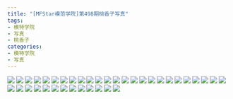 ```yaml
---
title: "[MFStar模范学院]第498期桃香子写真"
tags: 
- 模特学院
- 写真
- 桃香子
categories:
- 模特学院
- 写真
---
```


![](https://img.ilovese.xyz/1734719825707.webp)
![](https://img.ilovese.xyz/1734719827554.webp)
![](https://img.ilovese.xyz/1734719828995.webp)
![](https://img.ilovese.xyz/1734719830416.webp)
![](https://img.ilovese.xyz/1734719831839.webp)
![](https://img.ilovese.xyz/1734719833384.webp)
![](https://img.ilovese.xyz/1734719834789.webp)
![](https://img.ilovese.xyz/1734719836506.webp)
![](https://img.ilovese.xyz/1734719837950.webp)
![](https://img.ilovese.xyz/1734719839709.webp)
![](https://img.ilovese.xyz/1734719841472.webp)
![](https://img.ilovese.xyz/1734719843191.webp)
![](https://img.ilovese.xyz/1734719844633.webp)
![](https://img.ilovese.xyz/1734719845819.webp)
![](https://img.ilovese.xyz/1734719847545.webp)
![](https://img.ilovese.xyz/1734719848793.webp)
![](https://img.ilovese.xyz/1734719849980.webp)
![](https://img.ilovese.xyz/1734719851181.webp)
![](https://img.ilovese.xyz/1734719852838.webp)
![](https://img.ilovese.xyz/1734719854092.webp)
![](https://img.ilovese.xyz/1734719855387.webp)
![](https://img.ilovese.xyz/1734719857168.webp)
![](https://img.ilovese.xyz/1734719858699.webp)
![](https://img.ilovese.xyz/1734719860166.webp)
![](https://img.ilovese.xyz/1734719861425.webp)
![](https://img.ilovese.xyz/1734719863367.webp)
![](https://img.ilovese.xyz/1734719864844.webp)
![](https://img.ilovese.xyz/1734719866515.webp)
![](https://img.ilovese.xyz/1734719868168.webp)
![](https://img.ilovese.xyz/1734719869742.webp)
![](https://img.ilovese.xyz/1734719871349.webp)
![](https://img.ilovese.xyz/1734719873044.webp)
![](https://img.ilovese.xyz/1734719874823.webp)
![](https://img.ilovese.xyz/1734719876103.webp)
![](https://img.ilovese.xyz/1734719877487.webp)
![](https://img.ilovese.xyz/1734719878752.webp)
![](https://img.ilovese.xyz/1734719880107.webp)
![](https://img.ilovese.xyz/1734719881518.webp)
